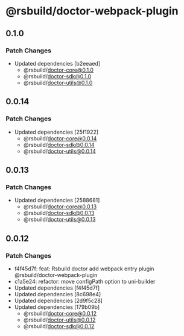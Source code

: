 # @rsbuild/doctor-webpack-plugin

## 0.1.0

### Patch Changes

- Updated dependencies [b2eeaed]
  - @rsbuild/doctor-core@0.1.0
  - @rsbuild/doctor-sdk@0.1.0
  - @rsbuild/doctor-utils@0.1.0

## 0.0.14

### Patch Changes

- Updated dependencies [25f1922]
  - @rsbuild/doctor-core@0.0.14
  - @rsbuild/doctor-sdk@0.0.14
  - @rsbuild/doctor-utils@0.0.14

## 0.0.13

### Patch Changes

- Updated dependencies [2588681]
  - @rsbuild/doctor-core@0.0.13
  - @rsbuild/doctor-sdk@0.0.13
  - @rsbuild/doctor-utils@0.0.13

## 0.0.12

### Patch Changes

- f4f45d7f: feat: Rsbuild doctor add webpack entry plugin @rsbuild/doctor-webpack-plugin
- c1a5e24: refactor: move configPath option to uni-builder
- Updated dependencies [f4f45d7f]
- Updated dependencies [8c698e4]
- Updated dependencies [2d9f5c28]
- Updated dependencies [179b09b]
  - @rsbuild/doctor-core@0.0.12
  - @rsbuild/doctor-utils@0.0.12
  - @rsbuild/doctor-sdk@0.0.12
